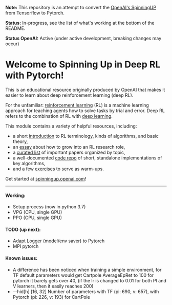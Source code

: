 **Note:** This repository is an attempt to convert the [OpenAI's SpinningUP](https://github.com/openai/spinningup/) from Tensorflow to Pytorch.

**Status:** In-progress, see the list of what's working at the bottom of the README.

**Status OpenAI:** Active (under active development, breaking changes may occur)

Welcome to Spinning Up in Deep RL with Pytorch! 
===============================================

This is an educational resource originally produced by OpenAI that makes it easier to learn about deep reinforcement learning (deep RL).

For the unfamiliar: [reinforcement learning](https://en.wikipedia.org/wiki/Reinforcement_learning) (RL) is a machine learning approach for teaching agents how to solve tasks by trial and error. Deep RL refers to the combination of RL with [deep learning](http://ufldl.stanford.edu/tutorial/).

This module contains a variety of helpful resources, including:

- a short [introduction](https://spinningup.openai.com/en/latest/spinningup/rl_intro.html) to RL terminology, kinds of algorithms, and basic theory,
- an [essay](https://spinningup.openai.com/en/latest/spinningup/spinningup.html) about how to grow into an RL research role,
- a [curated list](https://spinningup.openai.com/en/latest/spinningup/keypapers.html) of important papers organized by topic,
- a well-documented [code repo](https://github.com/openai/spinningup) of short, standalone implementations of key algorithms,
- and a few [exercises](https://spinningup.openai.com/en/latest/spinningup/exercises.html) to serve as warm-ups.

Get started at [spinningup.openai.com](https://spinningup.openai.com)!


----------
#### Working:
* Setup process (now in python 3.7)
* VPG (CPU, single GPU)
* PPO (CPU, single GPU)

#### TODO (up next):
* Adapt Logger (model/env saver) to Pytorch
* MPI pytorch

#### Known issues:
* A difference has been noticed when training a simple environment, for TF default parameters would get Cartpole AverageEpRet to 100  for pytorch it barely gets over 40, (if the lr is changed to 0.01 for both PI and V learners, then it easily reaches 200)
* --hid[h] [16, 32] Number of parameters with TF (pi: 690, v: 657), with Pytorch (pi: 226, v: 193) for CartPole